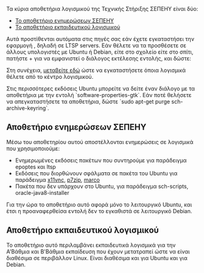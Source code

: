 Τα κύρια αποθετήρια λογισμικού της Τεχνικής Στήριξης ΣΕΠΕΗΥ είναι δύο:

  - [Το αποθετήριο ενημερώσεων
    ΣΕΠΕΗΥ](Αποθετήρια#Αποθετήριο_ενημερώσεων_ΣΕΠΕΗΥ)
  - [Το αποθετήριο εκπαιδευτικού
    λογισμικού](Αποθετήρια#Αποθετήριο_εκπαιδευτικού_λογισμικού)

Αυτά προστίθενται αυτόματα στις πηγές σας εάν έχετε εγκαταστήσει την
εφαρμογή , δηλαδή σε LTSP servers. Εάν θέλετε να τα προσθέσετε σε
άλλους υπολογιστές με Ubuntu ή Debian, είτε στο σχολείο είτε στο
σπίτι, πατήστε + για να εμφανιστεί ο διάλογος εκτέλεσης εντολής,
και δώστε:

Στη συνέχεια, [μεταβείτε
εδώ](Εγκατάσταση_λογισμικού#Εγκατάσταση_λογισμικού)
ώστε να εγκαταστήσετε όποια λογισμικά θέλετε από το κέντρο λογισμικού.

Στις περισσότερες εκδόσεις Ubuntu μπορείτε να δείτε έναν διάλογο με τα
αποθετήρια με την εντολή \`software-properties-gtk\`. Εάν ποτέ
θελήσετε να απεγκαταστήσετε τα αποθετήρια, δώστε \`sudo apt-get
purge sch-archive-keyring\`.

## Αποθετήριο ενημερώσεων ΣΕΠΕΗΥ

Μέσω του αποθετηρίου αυτού αποστέλλονται ενημερώσεις σε λογισμικά που
χρησιμοποιούμε:

  - Ενημερωμένες εκδόσεις πακέτων που συντηρούμε για παράδειγμα epoptes
    και ltsp
  - Εκδόσεις που διορθώνουν σφάλματα σε πακέτα του Ubuntu για παράδειγμα
    [x11vnc](https://bugs.launchpad.net/ubuntu/+source/x11vnc/+bug/1686084),
    [p7zip](https://sourceforge.net/p/p7zip/discussion/383044/thread/3d213124/#ce41/dc63),
    [marco](https://github.com/mate-desktop/marco/issues/548)
  - Πακέτα που δεν υπάρχουν στο Ubuntu, για παράδειγμα sch-scripts,
    oracle-java8-installer

Για την ώρα το αποθετήριο αυτό αφορά μόνο το λειτουργικό Ubuntu, και
έτσι η προαναφερθείσα εντολή δεν το εγκαθιστά σε λειτουργικό Debian.

## Αποθετήριο εκπαιδευτικού λογισμικού

Το αποθετήριο αυτό περιλαμβάνει εκπαιδευτικά λογισμικά για την Α'Βάθμια
και Β'Βάθμια εκπαίδευση που έχουν μετατραπεί ώστε να είναι διαθέσιμα σε
περιβάλλον Linux. Είναι διαθέσιμα και για Ubuntu και για Debian.